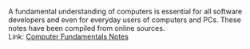 A fundamental understanding of computers is essential for all software developers and even for everyday users of computers and PCs. These notes have been compiled from online sources.  
Link: [Computer Fundamentals Notes](https://cstutorialpoint.com/computer-fundamentals-notes/#Download_Computer_Fundamentals_Notes_PDF)
